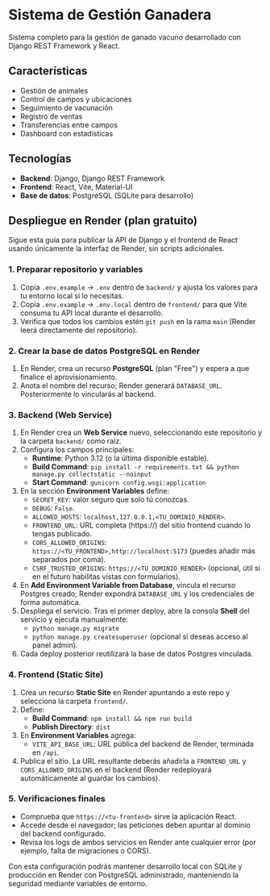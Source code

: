 # Sistema de Gestión Ganadera

Sistema completo para la gestión de ganado vacuno desarrollado con Django REST Framework y React.

## Características

- Gestión de animales 
- Control de campos y ubicaciones
- Seguimiento de vacunación
- Registro de ventas
- Transferencias entre campos
- Dashboard con estadísticas

## Tecnologías

- **Backend**: Django, Django REST Framework
- **Frontend**: React, Vite, Material-UI
- **Base de datos**: PostgreSQL (SQLite para desarrollo)

## Despliegue en Render (plan gratuito)

Sigue esta guía para publicar la API de Django y el frontend de React usando únicamente la interfaz de Render, sin scripts adicionales.

### 1. Preparar repositorio y variables

1. Copia `.env.example` → `.env` dentro de `backend/` y ajusta los valores para tu entorno local si lo necesitas.
2. Copia `.env.example` → `.env.local` dentro de `frontend/` para que Vite consuma tu API local durante el desarrollo.
3. Verifica que todos los cambios estén `git push` en la rama `main` (Render leerá directamente del repositorio).

### 2. Crear la base de datos PostgreSQL en Render

1. En Render, crea un recurso **PostgreSQL** (plan "Free") y espera a que finalice el aprovisionamiento.
2. Anota el nombre del recurso; Render generará `DATABASE_URL`. Posteriormente lo vincularás al backend.

### 3. Backend (Web Service)

1. En Render crea un **Web Service** nuevo, seleccionando este repositorio y la carpeta `backend/` como raíz.
2. Configura los campos principales:
   - **Runtime**: Python 3.12 (o la última disponible estable).
   - **Build Command**: `pip install -r requirements.txt && python manage.py collectstatic --noinput`
   - **Start Command**: `gunicorn config.wsgi:application`
3. En la sección **Environment Variables** define:
   - `SECRET_KEY`: valor seguro que solo tú conozcas.
   - `DEBUG`: `False`.
   - `ALLOWED_HOSTS`: `localhost,127.0.0.1,<TU_DOMINIO_RENDER>`.
   - `FRONTEND_URL`: URL completa (https://) del sitio frontend cuando lo tengas publicado.
   - `CORS_ALLOWED_ORIGINS`: `https://<TU_FRONTEND>,http://localhost:5173` (puedes añadir más separados por coma).
   - `CSRF_TRUSTED_ORIGINS`: `https://<TU_DOMINIO_RENDER>` (opcional, útil si en el futuro habilitas vistas con formularios).
4. En **Add Environment Variable from Database**, vincula el recurso Postgres creado; Render expondrá `DATABASE_URL` y los credenciales de forma automática.
5. Despliega el servicio. Tras el primer deploy, abre la consola **Shell** del servicio y ejecuta manualmente:
   - `python manage.py migrate`
   - `python manage.py createsuperuser` (opcional si deseas acceso al panel admin).
6. Cada deploy posterior reutilizará la base de datos Postgres vinculada.

### 4. Frontend (Static Site)

1. Crea un recurso **Static Site** en Render apuntando a este repo y selecciona la carpeta `frontend/`.
2. Define:
   - **Build Command**: `npm install && npm run build`
   - **Publish Directory**: `dist`
3. En **Environment Variables** agrega:
   - `VITE_API_BASE_URL`: URL pública del backend de Render, terminada en `/api`.
4. Publica el sitio. La URL resultante deberás añadirla a `FRONTEND_URL` y `CORS_ALLOWED_ORIGINS` en el backend (Render redeployará automáticamente al guardar los cambios).

### 5. Verificaciones finales

- Comprueba que `https://<tu-frontend>` sirve la aplicación React.
- Accede desde el navegador; las peticiones deben apuntar al dominio del backend configurado.
- Revisa los logs de ambos servicios en Render ante cualquier error (por ejemplo, falta de migraciones o CORS).

Con esta configuración podrás mantener desarrollo local con SQLite y producción en Render con PostgreSQL administrado, manteniendo la seguridad mediante variables de entorno.
